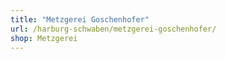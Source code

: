 ```yaml
---
title: "Metzgerei Goschenhofer"
url: /harburg-schwaben/metzgerei-goschenhofer/
shop: Metzgerei
---
```

